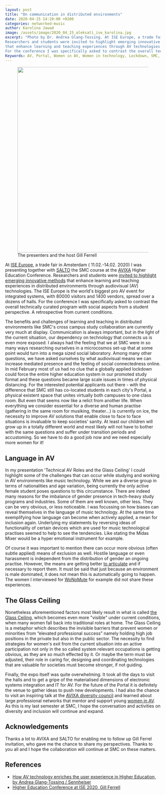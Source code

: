 ```yaml
---
layout: post
title: "On communication in distributed environments"
date: 2020-04-15 14:20:00 +0200
categories: networked-music
author: Karolina Jawad
image: /assets/image/2020_04_15_aleksati_ise_karolina.jpg
excerpt: "Photo by Dr. Andrea Glang-Tossing. At ISE Europe, a trade fair in Amsterdam ( 11.02.-14.02. 2020) I was presenting together with SALTO the SMC course at the AVIXA Higher Education Conference.
Researchers and students were invited to highlight emerging innovative methods
that enhance learning and teaching experiences through AV technologies. The ISE Europe is the world's biggest pro AV event for integrated systems, with 80000 visitors and 1400 vendors, spread over a dozens of halls.
For the conference I was specifically asked to contrast the overall technically curated program with social aspects from a student perspective. A retrospective from current conditions."
Keywords: AV, Portal, Women in AV, Women in technology, Lockdown, SMC, COVID19, distributed environments
---
```


<figure text-align="center">
    <img src="/assets/image/2020_04_15_aleksati_group_pic_ise.jpg" width="600px">
    <figcaption>The presenters and the host Gill Ferrell</figcaption>
</figure>

At [ISE Europe](iseurope.org/), a trade fair in Amsterdam ( 11.02.-14.02. 2020) I was presenting together with [SALTO](https://www.ntnu.edu/salto)
the SMC course at the [AVIXA](https://www.avixa.org) Higher Education Conference. Researchers and students were
[invited to highlight emerging innovative methods](https://www.iseurope.org/show-event/avixa-higher-education-av-conference/) that enhance learning and teaching
experiences in distributed environments through audiovisual (AV) technologies. The ISE Europe is the world's biggest pro AV event for integrated systems, with 80000 visitors and 1400
vendors, spread over a dozens of halls. For the conference I was specifically asked to contrast the overall technically curated program with
social aspects from a student perspective. A retrospective from current conditions.

The benefits and challenges of learning and teaching in distributed environments like SMC's cross campus study collaboration are
currently very much at display. Communication is always important, but in the light of the current situation,
our dependency on technology that connects us is even more exposed. I always had the feeling that we at SMC were in so many ways researching
ourselves in a microcosmos set-up that at some point would turn into a mega sized social laboratory. Among many other questions, we have
asked ourselves by what audiovisual means we can increase mediated presence and the feeling of social connectedness online.
In mid February most of us had no clue that a globally applied lockdown could force the entire higher education system in our promoted study
format and these questions became large scale issues in times of physical distancing. For the interested potential applicants out there -
with the difference that SMC still has co-located students in each city's Portal, a physical existent space that unites virtually both
campuses to one class room. But even that seems now like a relict from another life. When everything we consider essential for a diverse and
human practise (gathering in the same room for musiking, theater...) is currently on ice, the necessity to improve AV solutions that enable
close to face to face situations is invaluable to keep societies' sanity. At least our children will grow up in a totally different world
and most likely will not have to bother with the same questions and suffer under transition periods and accustoming. So we have to do a
good job now and we need especially more women for it!

## Language in AV

In my presentation 'Technical AV Roles and the Glass Ceiling' I could highlight some of the challenges that can occur while studying and
working in AV environments like music technology. While we are a diverse group in terms of nationalities and age variation, being currently
the only active female student poses questions to this circumstance. There are indeed many reasons for the imbalance of gender presence in
tech-heavy study programs and industries. Some of them are well known, other less. They can be very obvious, or less noticeable.
I was focussing on how biases can reveal themselves in the language of music technology. At the same time exemplifying how language can
become when actively applied, a mean for inclusion again. Underlying my statements by reversing ideas of functionality of certain devices
which are used for music technological practises seemed to help to see the tendencies. Like stating the Midas Mixer would be a hyper emotional instrument for example.

Of course it was important to mention there can occur more obvious (often subtle applied) means of exclusion as well. Hostile language or
even harassment is independent from the distribution of gender an ongoing practise. However, the means are getting better
[to articulate](https://innsida.ntnu.no/wiki/-/wiki/English/Sexual+harassment) and if necessary to report them. It must be said that just because an environment is male dominated, it does not mean this is
automatically going to happen. The women I interviewed for [WoNoMute](http://wonomute.no/interviews/) for example did not share these experiences.

## The Glass Ceiling

Nonetheless aforementioned factors most likely result in what is called [the Glass Ceiling](https://www.investopedia.com/terms/g/glass-ceiling.asp),
which becomes even more "visible" under current conditions, when many women fall back into traditional roles at home.
The Glass Ceiling is a metaphor which describes the invisible barriers that prevent women or minorities from “elevated professional success”
namely holding high job positions in the private but also in the public sector.
The necessity to find strategies for women's exit from the current situation into an active participation not only in the so
called system relevant occupations is getting obvious, as they are so much effected by it. Or maybe the term must be adjusted, their role
in caring for, designing and coordinating technologies that are valuable for societies must become stronger, if not guiding.

Finally, the expo itself was quite overwhelming. It took all the days to visit the halls and to get a gripe of the materialised dimensions
of electronic systems integration and IT for AV. For the future of the Portal it is definitely the venue to gather ideas to push new
developments. I had also the chance to visit an inspiring talk at the [AVIXA diversity council](https://www.youtube.com/watch?v=BlTMjtbiIo0&feature=youtu.be) and learned about large professional
networks that mentor and support young [women in AV](http://womeninav.com/). As this is my last semester at SMC, I hope the conversation and activities on diversity
and inclusion will continue and expand.


## Acknowledgements

Thanks a lot to AVIXA and SALTO for enabling me to follow up Gill Ferrel invitation, who gave me the chance to share my perspectives.
Thanks to you all and I hope the collaboration will continue at SMC on these matters.

## References

* [How AV technology enriches the user experience in Higher Education, by Andrea Glang-Tossing / Sennheiser](https://en-de.sennheiser.com/businessblog-avixa-higher-education-conference-2020)
* [Higher Education Conference at ISE 2020, Gill Ferrell](https://padlet.com/gillferrell/ISE20)
